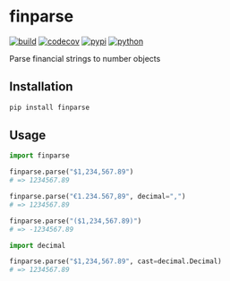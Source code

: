 # finparse

[![build](https://travis-ci.org/amancevice/finparse.svg?branch=master)](https://travis-ci.org/amancevice/finparse)
[![codecov](https://codecov.io/gh/amancevice/finparse/branch/master/graph/badge.svg)](https://codecov.io/gh/amancevice/finparse)
[![pypi](https://badge.fury.io/py/finparse.svg)](https://badge.fury.io/py/finparse)
[![python](https://img.shields.io/badge/python-2.7--3.5-blue.svg)](https://img.shields.io/badge/python-2.7--3.5-blue.svg)

Parse financial strings to number objects


## Installation

```bash
pip install finparse
```


## Usage

```python
import finparse

finparse.parse("$1,234,567.89")
# => 1234567.89

finparse.parse("€1.234.567,89", decimal=",")
# => 1234567.89

finparse.parse("($1,234,567.89)")
# => -1234567.89

import decimal

finparse.parse("$1,234,567.89", cast=decimal.Decimal)
# => 1234567.89
```
